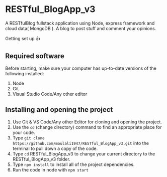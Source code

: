 # RESTful_BlogApp_v3
A RESTfulBlog fullstack application using Node, express framework and cloud data( MongoDB ). A blog to post 
stuff and comment your opinions.

Getting set up :+1:
## Required software
Before starting, make sure your computer has up-to-date versions of the following installed:
1. Node
2. Git
3. Visual Studio Code/Any other editor

## Installing and opening the project
1. Use Git & VS Code/Any other Editor for cloning and opening the project.
2. Use the `cd` (change directory) command to find an appropriate place for your code.
3. Type `git clone https://github.com/moulali1947/RESTful_BlogApp_v3.git` into the terminal to pull down a copy of the code.
4. Type `cd` RESTful_BlogApp_v3 to change your current directory to the RESTful_BlogApp_v3 folder.
5. Type `npm install` to install all of the project dependencies.
6. Run the code in node with `npm start`
